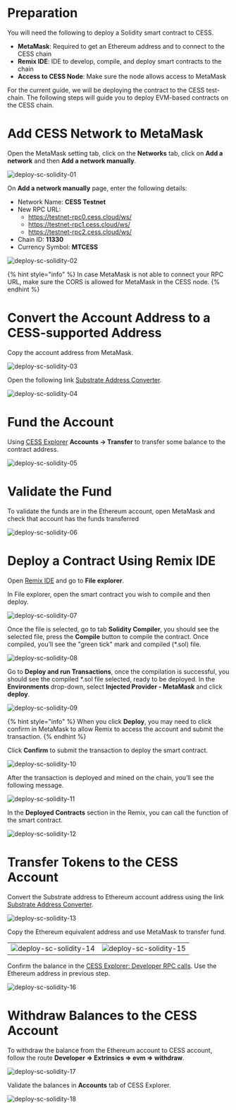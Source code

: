 # Preparation

You will need the following to deploy a Solidity smart contract to CESS.

- **MetaMask**: Required to get an Ethereum address and to connect to the CESS chain
- **Remix IDE**: IDE to develop, compile, and deploy smart contracts to the chain
- **Access to CESS Node**: Make sure the node allows access to MetaMask

For the current guide, we will be deploying the contract to the CESS test-chain. The following steps will guide you to deploy EVM-based contracts on the CESS chain.

# Add CESS Network to MetaMask

Open the MetaMask setting tab, click on the **Networks** tab, click on **Add a network** and then **Add a network manually**.

![deploy-sc-solidity-01](../../assets/developer/tutorials/deploy-sc-solidity/01.png)

On **Add a network manually** page, enter the following details:

- Network Name: **CESS Testnet**
- New RPC URL:
   - https://testnet-rpc0.cess.cloud/ws/
   - https://testnet-rpc1.cess.cloud/ws/
   - https://testnet-rpc2.cess.cloud/ws/
- Chain ID: **11330**
- Currency Symbol: **MTCESS**

![deploy-sc-solidity-02](../../assets/developer/tutorials/deploy-sc-solidity/02.png)

{% hint style="info" %}
In case MetaMask is not able to connect your RPC URL, make sure the CORS is allowed for MetaMask in the CESS node.
{% endhint %}

# Convert the Account Address to a CESS-supported Address

Copy the account address from MetaMask.

![deploy-sc-solidity-03](../../assets/developer/tutorials/deploy-sc-solidity/03.png)

Open the following link [Substrate Address Converter](https://hoonsubin.github.io/evm-substrate-address-converter).

![deploy-sc-solidity-04](../../assets/developer/tutorials/deploy-sc-solidity/04.png)

# Fund the Account

Using [CESS Explorer](https://testnet.cess.cloud/) **Accounts -> Transfer** to transfer some balance to the contract address.

![deploy-sc-solidity-05](../../assets/developer/tutorials/deploy-sc-solidity/05.png)

# Validate the Fund

To validate the funds are in the Ethereum account, open MetaMask and check that account has the funds transferred

![deploy-sc-solidity-06](../../assets/developer/tutorials/deploy-sc-solidity/06.png)

# Deploy a Contract Using Remix IDE

Open [Remix IDE](https://remix.ethereum.org/) and go to **File explorer**.

In File explorer, open the smart contract you wish to compile and then deploy.

![deploy-sc-solidity-07](../../assets/developer/tutorials/deploy-sc-solidity/07.png)

Once the file is selected, go to tab **Solidity Compiler**, you should see the selected file, press the **Compile** button to compile the contract. Once compiled, you’ll see the "green tick" mark and compiled (\*.sol) file.

![deploy-sc-solidity-08](../../assets/developer/tutorials/deploy-sc-solidity/08.png)

Go to **Deploy and run Transactions**, once the compilation is successful, you should see the compiled \*.sol file selected, ready to be deployed. In the **Environments** drop-down, select **Injected Provider - MetaMask** and click **deploy**.

![deploy-sc-solidity-09](../../assets/developer/tutorials/deploy-sc-solidity/09.png)

{% hint style="info" %}
When you click **Deploy**, you may need to click confirm in MetaMask to allow Remix to access the account and submit the transaction.
{% endhint %}

Click **Confirm** to submit the transaction to deploy the smart contract.

![deploy-sc-solidity-10](../../assets/developer/tutorials/deploy-sc-solidity/10.png)

After the transaction is deployed and mined on the chain, you’ll see the following message.

![deploy-sc-solidity-11](../../assets/developer/tutorials/deploy-sc-solidity/11.png)

In the **Deployed Contracts** section in the Remix, you can call the function of the smart contract.

![deploy-sc-solidity-12](../../assets/developer/tutorials/deploy-sc-solidity/12.png)

# Transfer Tokens to the CESS Account

Convert the Substrate address to Ethereum account address using the link [Substrate Address Converter](https://hoonsubin.github.io/evm-substrate-address-converter).

![deploy-sc-solidity-13](../../assets/developer/tutorials/deploy-sc-solidity/13.png)

Copy the Ethereum equivalent address and use MetaMask to transfer fund.

<table>
  <tr>
    <td><img src="../../assets/developer/tutorials/deploy-sc-solidity/14.png" alt="deploy-sc-solidity-14"/></td>
    <td><img src="../../assets/developer/tutorials/deploy-sc-solidity/15.png" alt="deploy-sc-solidity-15"/></td>
  </tr>
</table>

Confirm the balance in the [CESS Explorer: Developer RPC calls](https://testnet.cess.cloud/#/rpc). Use the Ethereum address in previous step.

![deploy-sc-solidity-16](../../assets/developer/tutorials/deploy-sc-solidity/16.png)

# Withdraw Balances to the CESS Account

To withdraw the balance from the Ethereum account to CESS account, follow the route **Developer => Extrinsics => evm => withdraw**.

![deploy-sc-solidity-17](../../assets/developer/tutorials/deploy-sc-solidity/17.png)

Validate the balances in **Accounts** tab of CESS Explorer.

![deploy-sc-solidity-18](../../assets/developer/tutorials/deploy-sc-solidity/18.png)
